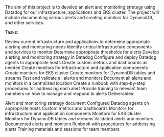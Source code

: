  
The aim of this project is to develop an alert and monitoring strategy using Datadog for our infrastructure, applications and EKS cluster. The project will include documenting various alerts and creating monitors for DynamoDB, and other services.

Tasks:

Review current infrastructure and applications to determine appropriate alerting and monitoring needs
Identify critical infrastructure components and services to monitor
Determine appropriate thresholds for alerts
Develop alerting and monitoring strategy in Datadog
Configure and deploy Datadog agents to appropriate hosts
Create custom metrics and dashboards as needed
Create monitors for infrastructure and application components
Create monitors for EKS cluster
Create monitors for DynamoDB tables and streams
Test and validate all alerts and monitors
Document all alerts and monitors in a centralized location
Create a runbook with step-by-step procedures for addressing each alert
Provide training to relevant team members on how to manage and respond to alerts
Deliverables:

Alert and monitoring strategy document
Configured Datadog agents on appropriate hosts
Custom metrics and dashboards
Monitors for infrastructure and application components
Monitors for EKS cluster
Monitors for DynamoDB tables and streams
Validated alerts and monitors
Documented alerts and monitors
Runbook with procedures for addressing alerts
Training materials and sessions for team members
